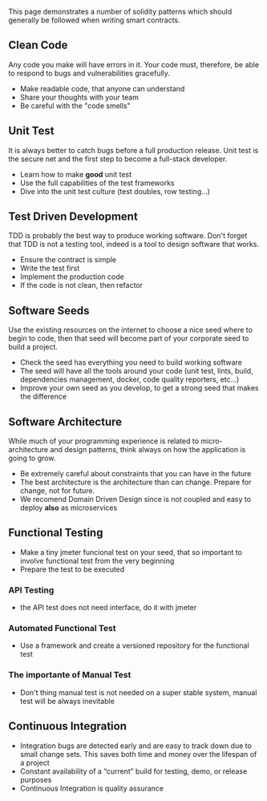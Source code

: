 This page demonstrates a number of solidity patterns which should generally be followed when writing smart contracts.


## Clean Code

Any code you make will have errors in it. Your code must, therefore, be able to respond to bugs and vulnerabilities gracefully.

  - Make readable code, that anyone can understand
  - Share your thoughts with your team
  - Be careful with the "code smells"

## Unit Test

It is always better to catch bugs before a full production release. Unit test is the secure net and the first step to become a full-stack developer.

  - Learn how to make **good** unit test
  - Use the full capabilities of the test frameworks
  - Dive into the unit test culture (test doubles, row testing...)

## Test Driven Development

TDD is probably the best way to produce working software. Don't forget that TDD is not a testing tool, indeed is a tool to design software that works.

  - Ensure the contract is simple
  - Write the test first
  - Implement the production code
  - If the code is not clean, then refactor

## Software Seeds

Use the existing resources on the internet to choose a nice seed where to begin to code, then that seed will become part of your corporate seed to build a project.

  - Check the seed has everything you need to build working software
  - The seed will have all the tools around your code (unit test, lints, build, dependencies management, docker, code quality reporters, etc...)
  - Improve your own seed as you develop, to get a strong seed that makes the difference

## Software Architecture

While much of your programming experience is related to micro-architecture and design patterns, think always on how the application is going to grow.

  - Be extremely careful about constraints that you can have in the future
  - The best architecture is the architecture than can change. Prepare for change, not for future.
  - We recomend Domain Driven Design since is not coupled and easy to deploy **also** as microservices

## Functional Testing

  - Make a tiny jmeter funcional test on your seed, that so important to involve functional test from the very beginning
  - Prepare the test to be executed

### API Testing

  - the API test does not need interface, do it with jmeter

### Automated Functional Test

  - Use a framework and create a versioned repository for the functional test

### The importante of Manual Test

  - Don't thing manual test is not needed on a super stable system, manual test will be always inevitable

## Continuous Integration

  - Integration bugs are detected early and are easy to track down due to small change sets. This saves both time and money over the lifespan of a project
  - Constant availability of a “current” build for testing, demo, or release purposes
  - Continuous Integration is quality assurance

